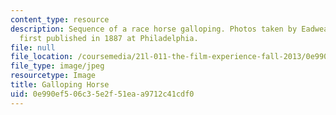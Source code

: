 ```yaml
---
content_type: resource
description: Sequence of a race horse galloping. Photos taken by Eadweard Muybridge,
  first published in 1887 at Philadelphia.
file: null
file_location: /coursemedia/21l-011-the-film-experience-fall-2013/0e990ef506c35e2f51eaa9712c41cdf0_horse.jpg
file_type: image/jpeg
resourcetype: Image
title: Galloping Horse
uid: 0e990ef5-06c3-5e2f-51ea-a9712c41cdf0
---
```

